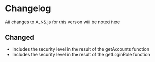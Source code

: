 # Changelog
All changes to ALKS.js for this version will be noted here

## Changed
- Includes the security level in the result of the getAccounts function
- Includes the security level in the result of the getLoginRole function